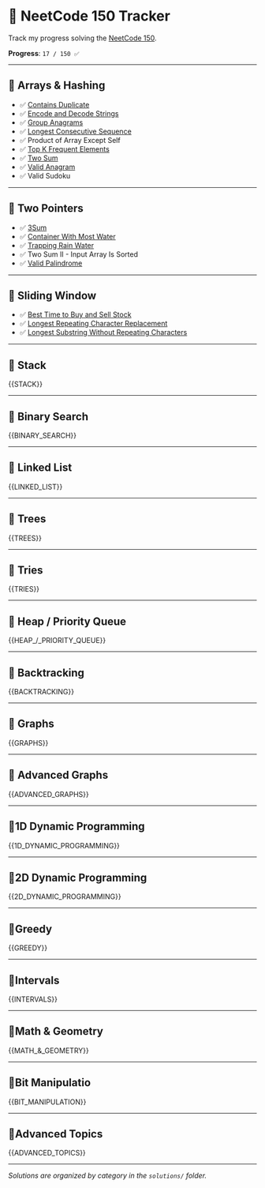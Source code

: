 # 🧠 NeetCode 150 Tracker

Track my progress solving the [NeetCode 150](https://neetcode.io/practice).

**Progress**: `17 / 150 ✅`

---

## 📂 Arrays & Hashing

- ✅ [Contains Duplicate](solutions/arrays_hashing/contains_duplicate.py)
- ✅ [Encode and Decode Strings](solutions/arrays_hashing/encode_and_decode_strings.py)
- ✅ [Group Anagrams](solutions/arrays_hashing/group_anagrams.py)
- ✅ [Longest Consecutive Sequence](solutions/arrays_hashing/longest_consecutive_sequence.py)
- ✅ Product of Array Except Self
- ✅ [Top K Frequent Elements](solutions/arrays_hashing/top_k_frequent_elements.py)
- ✅ [Two Sum](solutions/arrays_hashing/two_sum.py)
- ✅ [Valid Anagram](solutions/arrays_hashing/valid_anagram.py)
- ✅ Valid Sudoku

---

## 📂 Two Pointers

- ✅ [3Sum](solutions/two_pointers/3sum.py)
- ✅ [Container With Most Water](solutions/two_pointers/container_with_most_water.py)
- ✅ [Trapping Rain Water](solutions/two_pointers/trapping_rain_water.py)
- ✅ Two Sum II - Input Array Is Sorted
- ✅ [Valid Palindrome](solutions/two_pointers/valid_palindrome.py)

---

## 📂 Sliding Window

- ✅ [Best Time to Buy and Sell Stock](solutions/sliding_window/best_time_to_buy_and_sell_stock.py)
- ✅ [Longest Repeating Character Replacement](solutions/sliding_window/longest_repeating_character_replacement.py)
- ✅ [Longest Substring Without Repeating Characters](solutions/sliding_window/longest_substring_without_repeating_characters.py)

---

## 📂 Stack

{{STACK}}

---

## 📂 Binary Search

{{BINARY_SEARCH}}

---

## 📂 Linked List

{{LINKED_LIST}}

---

## 📂 Trees

{{TREES}}

---

## 📂 Tries

{{TRIES}}

---

## 📂 Heap / Priority Queue

{{HEAP_/_PRIORITY_QUEUE}}

---

## 📂 Backtracking

{{BACKTRACKING}}

---

## 📂 Graphs

{{GRAPHS}}

---

## 📂 Advanced Graphs

{{ADVANCED_GRAPHS}}

---

## 📂1D Dynamic Programming

{{1D_DYNAMIC_PROGRAMMING}}

---

## 📂2D Dynamic Programming

{{2D_DYNAMIC_PROGRAMMING}}

---

## 📂Greedy

{{GREEDY}}

---

## 📂Intervals

{{INTERVALS}}

---

## 📂Math & Geometry

{{MATH_&_GEOMETRY}}

---

## 📂Bit Manipulatio

{{BIT_MANIPULATION}}

---

## 📂Advanced Topics

{{ADVANCED_TOPICS}}

---

_Solutions are organized by category in the `solutions/` folder._
